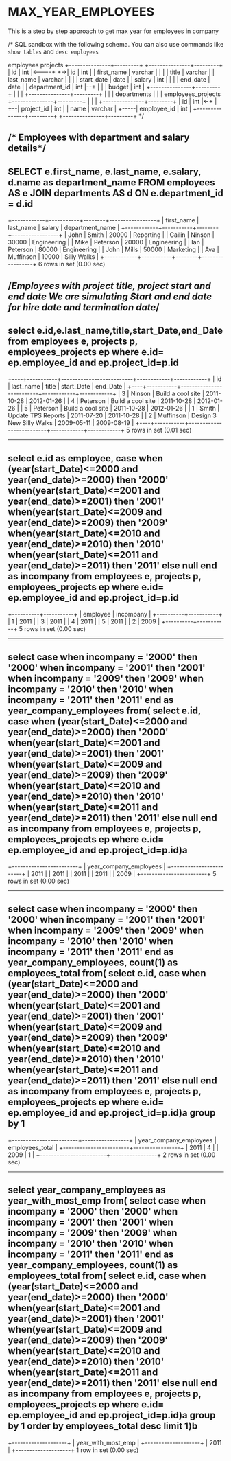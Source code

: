 # MAX_YEAR_EMPLOYEES
This is a step by step approach to get max year for employees in company

/*
SQL sandbox with the following schema.
You can also use commands like `show tables` and `desc employees`

employees                             projects
+---------------+---------+           +---------------+---------+
| id            | int     |<----+  +->| id            | int     |
| first_name    | varchar |     |  |  | title         | varchar |
| last_name     | varchar |     |  |  | start_date    | date    |
| salary        | int     |     |  |  | end_date      | date    |
| department_id | int     |--+  |  |  | budget        | int     |
+---------------+---------+  |  |  |  +---------------+---------+
                             |  |  |
departments                  |  |  |  employees_projects
+---------------+---------+  |  |  |  +---------------+---------+
| id            | int     |<-+  |  +--| project_id    | int     |
| name          | varchar |     +-----| employee_id   | int     |
+---------------+---------+           +---------------+---------+
*/

/* Employees with department and salary details*/
--------------
SELECT e.first_name, e.last_name, e.salary,
  d.name as department_name
FROM employees   AS e
JOIN departments AS d ON e.department_id = d.id
--------------

+------------+-----------+--------+-----------------+
| first_name | last_name | salary | department_name |
+------------+-----------+--------+-----------------+
| John       | Smith     |  20000 | Reporting       |
| Cailin     | Ninson    |  30000 | Engineering     |
| Mike       | Peterson  |  20000 | Engineering     |
| Ian        | Peterson  |  80000 | Engineering     |
| John       | Mills     |  50000 | Marketing       |
| Ava        | Muffinson |  10000 | Silly Walks     |
+------------+-----------+--------+-----------------+
6 rows in set (0.00 sec)

/*Employees with project title, project start and end date
We are simulating Start and end date for hire date and termination date*/
--------------
select e.id,e.last_name,title,start_Date,end_Date
from employees e, projects p, employees_projects ep
where e.id= ep.employee_id and ep.project_id=p.id
--------------

+----+-----------+--------------------------+------------+------------+
| id | last_name | title                    | start_Date | end_Date   |
+----+-----------+--------------------------+------------+------------+
|  3 | Ninson    | Build a cool site        | 2011-10-28 | 2012-01-26 |
|  4 | Peterson  | Build a cool site        | 2011-10-28 | 2012-01-26 |
|  5 | Peterson  | Build a cool site        | 2011-10-28 | 2012-01-26 |
|  1 | Smith     | Update TPS Reports       | 2011-07-20 | 2011-10-28 |
|  2 | Muffinson | Design 3 New Silly Walks | 2009-05-11 | 2009-08-19 |
+----+-----------+--------------------------+------------+------------+
5 rows in set (0.01 sec)

--------------
select e.id as employee,
    case 
    when (year(start_Date)<=2000 and year(end_date)>=2000) then '2000'
    when(year(start_Date)<=2001 and year(end_date)>=2001) then '2001'
    when(year(start_Date)<=2009 and year(end_date)>=2009) then '2009'
    when(year(start_Date)<=2010 and year(end_date)>=2010) then '2010'
    when(year(start_Date)<=2011 and year(end_date)>=2011) then '2011'
    else null end as incompany
from employees e, projects p, employees_projects ep
where e.id= ep.employee_id and ep.project_id=p.id
--------------

+----------+-----------+
| employee | incompany |
+----------+-----------+
|        1 | 2011      |
|        3 | 2011      |
|        4 | 2011      |
|        5 | 2011      |
|        2 | 2009      |
+----------+-----------+
5 rows in set (0.00 sec)

--------------
select 
case 
 when incompany = '2000' then '2000' 
 when incompany = '2001' then '2001' 
 when incompany = '2009' then '2009' 
 when incompany = '2010' then '2010' 
 when incompany = '2011' then '2011' end as year_company_employees
from(
  select e.id,
    case 
    when (year(start_Date)<=2000 and year(end_date)>=2000) then '2000'
    when(year(start_Date)<=2001 and year(end_date)>=2001) then '2001'
    when(year(start_Date)<=2009 and year(end_date)>=2009) then '2009'
    when(year(start_Date)<=2010 and year(end_date)>=2010) then '2010'
    when(year(start_Date)<=2011 and year(end_date)>=2011) then '2011'
    else null end as incompany
  from employees e, projects p, employees_projects ep
  where e.id= ep.employee_id and ep.project_id=p.id)a
--------------

+------------------------+
| year_company_employees |
+------------------------+
| 2011                   |
| 2011                   |
| 2011                   |
| 2011                   |
| 2009                   |
+------------------------+
5 rows in set (0.00 sec)

--------------
select 
case 
 when incompany = '2000' then '2000' 
 when incompany = '2001' then '2001' 
 when incompany = '2009' then '2009' 
 when incompany = '2010' then '2010' 
 when incompany = '2011' then '2011' end as year_company_employees, 
count(1) as employees_total
from(
  select e.id,
    case 
    when (year(start_Date)<=2000 and year(end_date)>=2000) then '2000'
    when(year(start_Date)<=2001 and year(end_date)>=2001) then '2001'
    when(year(start_Date)<=2009 and year(end_date)>=2009) then '2009'
    when(year(start_Date)<=2010 and year(end_date)>=2010) then '2010'
    when(year(start_Date)<=2011 and year(end_date)>=2011) then '2011'
    else null end as incompany
  from employees e, projects p, employees_projects ep
  where e.id= ep.employee_id and ep.project_id=p.id)a
group by 1
--------------

+------------------------+-----------------+
| year_company_employees | employees_total |
+------------------------+-----------------+
| 2011                   |               4 |
| 2009                   |               1 |
+------------------------+-----------------+
2 rows in set (0.00 sec)

--------------
select year_company_employees as year_with_most_emp
from(
select 
case 
 when incompany = '2000' then '2000' 
 when incompany = '2001' then '2001' 
 when incompany = '2009' then '2009' 
 when incompany = '2010' then '2010' 
 when incompany = '2011' then '2011' end as year_company_employees, 
count(1) as employees_total
from(
  select e.id,
    case 
    when (year(start_Date)<=2000 and year(end_date)>=2000) then '2000'
    when(year(start_Date)<=2001 and year(end_date)>=2001) then '2001'
    when(year(start_Date)<=2009 and year(end_date)>=2009) then '2009'
    when(year(start_Date)<=2010 and year(end_date)>=2010) then '2010'
    when(year(start_Date)<=2011 and year(end_date)>=2011) then '2011'
    else null end as incompany
  from employees e, projects p, employees_projects ep
  where e.id= ep.employee_id and ep.project_id=p.id)a
group by 1
order by employees_total desc
limit 1)b
--------------

+--------------------+
| year_with_most_emp |
+--------------------+
| 2011               |
+--------------------+
1 row in set (0.00 sec)

